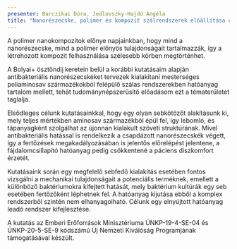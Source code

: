 ```yaml
---
presenter: Barczikai Dóra, Jedlovszky-Hajdú Angéla
title: "Nanorészecske, polimer és kompozit szálrendszerek előállítása orvosi célokra"
---
```


A polimer nanokompozitok előnye napjainkban, hogy mind a nanorészecske, mind a polimer előnyös tulajdonságait tartalmazzák, így a létrehozott kompozit felhasználása szélesebb körben megtörténhet.

A Bolyai+ ösztöndíj keretein belül a korábbi kutatásaim alapján antibakteriális nanorészecskéket tervezek kialakítani mesterséges poliaminosav származékokból felépülő szálas rendszerekben hatóanyag tartalom mellett, tehát tudománynépszerűsítő előadásom ezt a tématerületet taglalja. 

Elsődleges célunk kutatásainkkal, hogy egy olyan sebkötözőt alakításunk ki, mely teljes mértékben aminosav származékból épül fel, így lebomló, és tápanyagként szolgálhat az újonnan kialakult szöveti struktúrának. Mivel antibakteriális hatással is rendelkezik a csapdázott nanorészecskék végett, így a fertőzések megakadályozásában is jelentős előrelépést jelentene, a fájdalomcsillapító hatóanyag pedig csökkentené a páciens diszkomfort érzetét.

Kutatásaink során egy megfelelő sebfedő kialakítás esetében fontos vizsgálni a mechanikai tulajdonságait a potenciális terméknek, emellett a különböző baktériumokra kifejtett hatását, mely baktérium kultúrák egy seb esetében fertőzőként léphetnek fel. A hatóanyag kijutása ebből a komplex rendszerből szintén nem elhanyagolható. Célunk egy elnyújtott hatóanyag leadó rendszer kifejlesztése.

A kutatás az Emberi Erőforrások Minisztériuma ÚNKP-19-4-SE-04 és ÚNKP-20-5-SE-9 kódszámú Új Nemzeti Kiválóság Programjának támogatásával készült.

